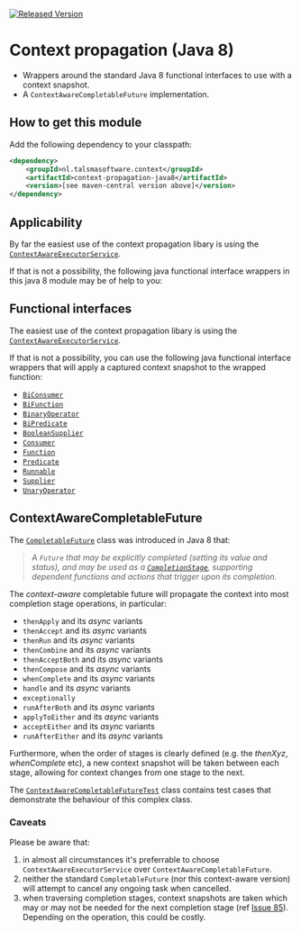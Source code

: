 [![Released Version][maven-img]][maven] 

# Context propagation (Java 8)

- Wrappers around the standard Java 8 functional interfaces to use with a context snapshot.
- A `ContextAwareCompletableFuture` implementation.

## How to get this module

Add the following dependency to your classpath:
```xml
<dependency>
    <groupId>nl.talsmasoftware.context</groupId>
    <artifactId>context-propagation-java8</artifactId>
    <version>[see maven-central version above]</version>
</dependency>
```

## Applicability

By far the easiest use of the context propagation libary is using the
[`ContextAwareExecutorService`][ContextAwareExecutorService].

If that is not a possibility, the following java functional interface wrappers
in this java 8 module may be of help to you:

## Functional interfaces

The easiest use of the context propagation libary is using the
[`ContextAwareExecutorService`][ContextAwareExecutorService].

If that is not a possibility, you can use the following java functional interface wrappers
that will apply a captured context snapshot to the wrapped function:

- [`BiConsumer`](https://javadoc.io/page/nl.talsmasoftware.context/context-propagation-java8/latest/nl/talsmasoftware/context/functions/BiConsumerWithContext.html)
- [`BiFunction`](https://javadoc.io/page/nl.talsmasoftware.context/context-propagation-java8/latest/nl/talsmasoftware/context/functions/BiFunctionWithContext.html)
- [`BinaryOperator`](https://javadoc.io/page/nl.talsmasoftware.context/context-propagation-java8/latest/nl/talsmasoftware/context/functions/BinaryOperatorWithContext.html)
- [`BiPredicate`](https://javadoc.io/page/nl.talsmasoftware.context/context-propagation-java8/latest/nl/talsmasoftware/context/functions/BiPredicateWithContext.html)
- [`BooleanSupplier`](https://javadoc.io/page/nl.talsmasoftware.context/context-propagation-java8/latest/nl/talsmasoftware/context/functions/BooleanSupplierWithContext.html)
- [`Consumer`](https://javadoc.io/page/nl.talsmasoftware.context/context-propagation-java8/latest/nl/talsmasoftware/context/functions/ConsumerWithContext.html)
- [`Function`](https://javadoc.io/page/nl.talsmasoftware.context/context-propagation-java8/latest/nl/talsmasoftware/context/functions/FunctionWithContext.html)
- [`Predicate`](https://javadoc.io/page/nl.talsmasoftware.context/context-propagation-java8/latest/nl/talsmasoftware/context/functions/PredicateWithContext.html)
- [`Runnable`](https://javadoc.io/page/nl.talsmasoftware.context/context-propagation-java8/latest/nl/talsmasoftware/context/functions/RunnableWithContext.html)
- [`Supplier`](https://javadoc.io/page/nl.talsmasoftware.context/context-propagation-java8/latest/nl/talsmasoftware/context/functions/SupplierWithContext.html)
- [`UnaryOperator`](https://javadoc.io/page/nl.talsmasoftware.context/context-propagation-java8/latest/nl/talsmasoftware/context/functions/UnaryOperatorWithContext.html)


## ContextAwareCompletableFuture

The [`CompletableFuture`][CompletableFuture] class was introduced in Java 8 that:
> _A `Future` that may be explicitly completed (setting its value and status),
> and may be used as a [`CompletionStage`][CompletionStage],
> supporting dependent functions and actions that trigger upon its completion._

The _context-aware_ completable future will propagate the context into most completion stage
operations, in particular:
- `thenApply` and its _async_ variants
- `thenAccept` and its _async_ variants
- `thenRun` and its _async_ variants
- `thenCombine` and its _async_ variants
- `thenAcceptBoth` and its _async_ variants
- `thenCompose` and its _async_ variants
- `whenComplete` and its _async_ variants
- `handle` and its _async_ variants
- `exceptionally`
- `runAfterBoth` and its _async_ variants
- `applyToEither` and its _async_ variants
- `acceptEither` and its _async_ variants
- `runAfterEither` and its _async_ variants

Furthermore, when the order of stages is clearly defined (e.g. the _thenXyz_, _whenComplete_ etc),
a new context snapshot will be taken between each stage, allowing for context changes from one stage
to the next.

The [`ContextAwareCompletableFutureTest`](https://github.com/talsma-ict/context-propagation/blob/develop/context-propagation-java8/src/test/java/nl/talsmasoftware/context/futures/ContextAwareCompletableFutureTest.java) class contains
test cases that demonstrate the behaviour of this complex class.

### Caveats

Please be aware that:
1. in almost all circumstances it's preferrable 
   to choose `ContextAwareExecutorService` over `ContextAwareCompletableFuture`.
2. neither the standard `CompletableFuture` (nor this context-aware version)
   will attempt to cancel any ongoing task when cancelled.
3. when traversing completion stages, context snapshots are taken
   which may or may not be needed for the next completion stage 
   (ref [Issue 85](https://github.com/talsma-ict/context-propagation/issues/85)).
   Depending on the operation, this could be costly.

  [maven-img]: https://img.shields.io/maven-central/v/nl.talsmasoftware.context/context-propagation-java8.svg
  [maven]: http://search.maven.org/#search%7Cga%7C1%7Cg%3A%22nl.talsmasoftware.context%22%20AND%20a%3A%22context-propagation-java8%22

  [ContextAwareExecutorService]: https://javadoc.io/page/nl.talsmasoftware.context/context-propagation/latest/nl/talsmasoftware/context/executors/ContextAwareExecutorService.html
  [CompletableFuture]: https://docs.oracle.com/javase/8/docs/api/java/util/concurrent/CompletableFuture.html
  [CompletionStage]: https://docs.oracle.com/javase/8/docs/api/java/util/concurrent/CompletionStage.html

